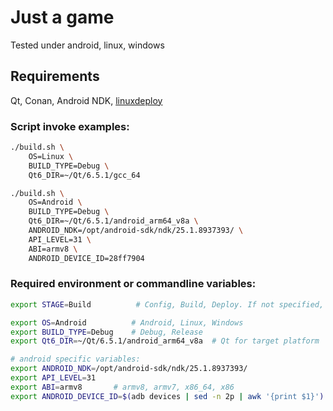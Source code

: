 # Just a game #
Tested under android, linux, windows

## Requirements ##
Qt, Conan, Android NDK, [linuxdeploy](https://github.com/linuxdeploy/linuxdeploy)

### Script invoke examples: ###
```bash
./build.sh \
    OS=Linux \
    BUILD_TYPE=Debug \
    Qt6_DIR=~/Qt/6.5.1/gcc_64
```

```bash
./build.sh \
    OS=Android \
    BUILD_TYPE=Debug \
    Qt6_DIR=~/Qt/6.5.1/android_arm64_v8a \
    ANDROID_NDK=/opt/android-sdk/ndk/25.1.8937393/ \
    API_LEVEL=31 \
    ABI=armv8 \
    ANDROID_DEVICE_ID=28ff7904
```

### Required environment or commandline variables: ###
```bash
export STAGE=Build          # Config, Build, Deploy. If not specified, all three stages are implied

export OS=Android          # Android, Linux, Windows
export BUILD_TYPE=Debug    # Debug, Release
export Qt6_DIR=~/Qt/6.5.1/android_arm64_v8a  # Qt for target platform
```

```bash
# android specific variables:
export ANDROID_NDK=/opt/android-sdk/ndk/25.1.8937393/
export API_LEVEL=31
export ABI=armv8       # armv8, armv7, x86_64, x86
export ANDROID_DEVICE_ID=$(adb devices | sed -n 2p | awk '{print $1}')
```
